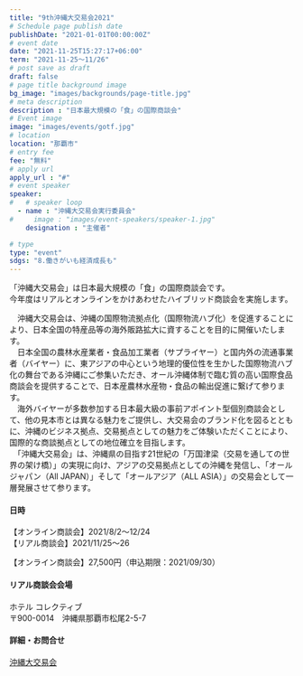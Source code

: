 ```yaml
---
title: "9th沖縄大交易会2021"
# Schedule page publish date
publishDate: "2021-01-01T00:00:00Z"
# event date
date: "2021-11-25T15:27:17+06:00"
term: "2021-11-25～11/26"
# post save as draft
draft: false
# page title background image
bg_image: "images/backgrounds/page-title.jpg"
# meta description
description : "日本最大規模の「食」の国際商談会"
# Event image
image: "images/events/gotf.jpg"
# location
location: "那覇市"
# entry fee
fee: "無料"
# apply url
apply_url : "#"
# event speaker
speaker:
#   # speaker loop
  - name : "沖縄大交易会実行委員会"
#     image : "images/event-speakers/speaker-1.jpg"
    designation : "主催者"

# type
type: "event"
sdgs: "8.働きがいも経済成長も"
---
```

「沖縄大交易会」は日本最大規模の「食」の国際商談会です。  
今年度はリアルとオンラインをかけあわせたハイブリッド商談会を実施します。  
  
　沖縄大交易会は、沖縄の国際物流拠点化（国際物流ハブ化）を促進することにより、日本全国の特産品等の海外販路拡大に資することを目的に開催いたします。  
　日本全国の農林水産業者・食品加工業者（サプライヤー）と国内外の流通事業者（バイヤー）に、東アジアの中心という地理的優位性を生かした国際物流ハブ化の舞台である沖縄にご参集いただき、オール沖縄体制で臨む質の高い国際食品商談会を提供することで、日本産農林水産物・食品の輸出促進に繋げて参ります。  
　海外バイヤーが多数参加する日本最大級の事前アポイント型個別商談会として、他の見本市とは異なる魅力をご提供し、大交易会のブランド化を図るとともに、沖縄のビジネス拠点、交易拠点としての魅力をご体験いただくことにより、国際的な商談拠点としての地位確立を目指します。  
　「沖縄大交易会」は、沖縄県の目指す21世紀の「万国津梁（交易を通しての世界の架け橋）」の実現に向け、アジアの交易拠点としての沖縄を発信し、「オールジャパン（All JAPAN）」そして「オールアジア（ALL ASIA）」の交易会として一層発展させて参ります。  
  
#### 日時
【オンライン商談会】2021/8/2～12/24  
【リアル商談会】2021/11/25～26  
  
【オンライン商談会】27,500円（申込期限：2021/09/30）  
  
#### リアル商談会会場
ホテル コレクティブ  
〒900-0014　沖縄県那覇市松尾2-5-7  
  
#### 詳細・お問合せ
<a href="https://gotf.jp/" target="_blank">沖縄大交易会</a>  
